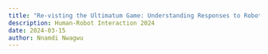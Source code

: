 ```yaml
---
title: "Re-visting the Ultimatum Game: Understanding Responses to Robotic Opponents"
description: Human-Robot Interaction 2024
date: 2024-03-15
author: Nnamdi Nwagwu
---
```

